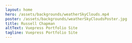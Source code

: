 ```yaml
---
layout: home
hero: /assets/backgrounds/weatherSkyClouds.mp4
poster: /assets/backgrounds/weatherSkyCloudsPoster.jpg
title: Russell Chapman
altText: Vuepress Portfolio Site
tagline: Vuepress Portfolio Site
---
```

<!-- - https://stevenloria.com/responsive-typography/ -->
<!-- - https://daverupert.com/2018/02/cheapass-parallax/ -->
<!-- - http://redonion.se/responsive-typography-with-css-custom-properties-css-variables/ -->

<!-- git submodule update or git clone --recursive -->
